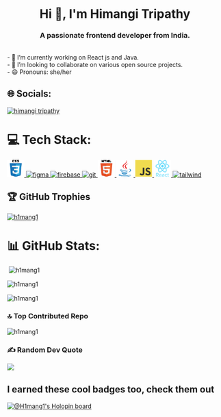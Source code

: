 <h1 align="center">Hi 👋, I'm Himangi Tripathy</h1>
<h3 align="center">A passionate frontend developer from India.</h3>
<br>
- 🔭 I’m currently working on React js and Java.<br>
- 👯 I’m looking to collaborate on various open source projects.<br>
- 😄 Pronouns: she/her

## 🌐 Socials:
<p align="left">
<a href="https://www.linkedin.com/in/himangi-tripathy/" target="blank"><img align="center" src="https://raw.githubusercontent.com/rahuldkjain/github-profile-readme-generator/master/src/images/icons/Social/linked-in-alt.svg" alt="himangi tripathy" height="30" width="40" /></a>
</p>

# 💻 Tech Stack:
<p align="left"> <a href="https://www.w3schools.com/css/" target="_blank" rel="noreferrer"> <img src="https://raw.githubusercontent.com/devicons/devicon/master/icons/css3/css3-original-wordmark.svg" alt="css3" width="40" height="40"/> </a> <a href="https://www.figma.com/" target="_blank" rel="noreferrer"> <img src="https://www.vectorlogo.zone/logos/figma/figma-icon.svg" alt="figma" width="40" height="40"/> </a> <a href="https://firebase.google.com/" target="_blank" rel="noreferrer"> <img src="https://www.vectorlogo.zone/logos/firebase/firebase-icon.svg" alt="firebase" width="40" height="40"/> </a> <a href="https://git-scm.com/" target="_blank" rel="noreferrer"> <img src="https://www.vectorlogo.zone/logos/git-scm/git-scm-icon.svg" alt="git" width="40" height="40"/> </a> <a href="https://www.w3.org/html/" target="_blank" rel="noreferrer"> <img src="https://raw.githubusercontent.com/devicons/devicon/master/icons/html5/html5-original-wordmark.svg" alt="html5" width="40" height="40"/> </a> <a href="https://www.java.com" target="_blank" rel="noreferrer"> <img src="https://raw.githubusercontent.com/devicons/devicon/master/icons/java/java-original.svg" alt="java" width="40" height="40"/> </a> <a href="https://developer.mozilla.org/en-US/docs/Web/JavaScript" target="_blank" rel="noreferrer"> <img src="https://raw.githubusercontent.com/devicons/devicon/master/icons/javascript/javascript-original.svg" alt="javascript" width="40" height="40"/> </a> <a href="https://reactjs.org/" target="_blank" rel="noreferrer"> <img src="https://raw.githubusercontent.com/devicons/devicon/master/icons/react/react-original-wordmark.svg" alt="react" width="40" height="40"/> </a> <a href="https://tailwindcss.com/" target="_blank" rel="noreferrer"> <img src="https://www.vectorlogo.zone/logos/tailwindcss/tailwindcss-icon.svg" alt="tailwind" width="40" height="40"/> </a> </p>

## 🏆 GitHub Trophies
<p align="left"> <a href="https://github.com/ryo-ma/github-profile-trophy"><img src="https://github-profile-trophy.vercel.app/?username=h1mang1&theme=dracula" alt="h1mang1" /></a> </p>

# 📊 GitHub Stats:
<p>&nbsp;<img align="center" src="https://github-readme-stats.vercel.app/api?username=h1mang1&show_icons=true&locale=en&theme=dracula" alt="h1mang1" /></p>
<p><img align="center" src="https://github-readme-streak-stats.herokuapp.com/?user=h1mang1&theme=dracula" alt="h1mang1" /></p>
<p><img align="center" src="https://github-readme-stats.vercel.app/api/top-langs/?username=H1mang1&theme=dracula" alt="h1mang1" /></p>

### 🔝 Top Contributed Repo
<p><img align="center" src="https://github-contributor-stats.vercel.app/api?username=H1mang1&limit=5&theme=dracula&combine_all_yearly_contributions=true" alt="h1mang1" /></p>

### ✍️ Random Dev Quote
<img src='https://quotes-github-readme.vercel.app/api?type=horizontal&theme=radical'/>

## I earned these cool badges too, check them out
[![@H1mang1's Holopin board](https://holopin.io/api/user/board?user=H1mang1)](https://www.holopin.io/@h1mang1#)
